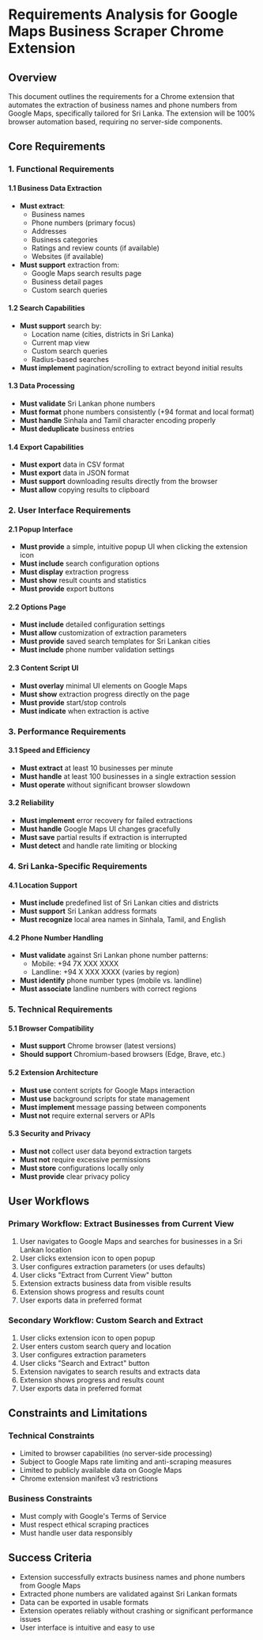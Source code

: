 # Requirements Analysis for Google Maps Business Scraper Chrome Extension

## Overview
This document outlines the requirements for a Chrome extension that automates the extraction of business names and phone numbers from Google Maps, specifically tailored for Sri Lanka. The extension will be 100% browser automation based, requiring no server-side components.

## Core Requirements

### 1. Functional Requirements

#### 1.1 Business Data Extraction
- **Must extract**:
  - Business names
  - Phone numbers (primary focus)
  - Addresses
  - Business categories
  - Ratings and review counts (if available)
  - Websites (if available)
- **Must support** extraction from:
  - Google Maps search results page
  - Business detail pages
  - Custom search queries

#### 1.2 Search Capabilities
- **Must support** search by:
  - Location name (cities, districts in Sri Lanka)
  - Current map view
  - Custom search queries
  - Radius-based searches
- **Must implement** pagination/scrolling to extract beyond initial results

#### 1.3 Data Processing
- **Must validate** Sri Lankan phone numbers
- **Must format** phone numbers consistently (+94 format and local format)
- **Must handle** Sinhala and Tamil character encoding properly
- **Must deduplicate** business entries

#### 1.4 Export Capabilities
- **Must export** data in CSV format
- **Must export** data in JSON format
- **Must support** downloading results directly from the browser
- **Must allow** copying results to clipboard

### 2. User Interface Requirements

#### 2.1 Popup Interface
- **Must provide** a simple, intuitive popup UI when clicking the extension icon
- **Must include** search configuration options
- **Must display** extraction progress
- **Must show** result counts and statistics
- **Must provide** export buttons

#### 2.2 Options Page
- **Must include** detailed configuration settings
- **Must allow** customization of extraction parameters
- **Must provide** saved search templates for Sri Lankan cities
- **Must include** phone number validation settings

#### 2.3 Content Script UI
- **Must overlay** minimal UI elements on Google Maps
- **Must show** extraction progress directly on the page
- **Must provide** start/stop controls
- **Must indicate** when extraction is active

### 3. Performance Requirements

#### 3.1 Speed and Efficiency
- **Must extract** at least 10 businesses per minute
- **Must handle** at least 100 businesses in a single extraction session
- **Must operate** without significant browser slowdown

#### 3.2 Reliability
- **Must implement** error recovery for failed extractions
- **Must handle** Google Maps UI changes gracefully
- **Must save** partial results if extraction is interrupted
- **Must detect** and handle rate limiting or blocking

### 4. Sri Lanka-Specific Requirements

#### 4.1 Location Support
- **Must include** predefined list of Sri Lankan cities and districts
- **Must support** Sri Lankan address formats
- **Must recognize** local area names in Sinhala, Tamil, and English

#### 4.2 Phone Number Handling
- **Must validate** against Sri Lankan phone number patterns:
  - Mobile: +94 7X XXX XXXX
  - Landline: +94 X XXX XXXX (varies by region)
- **Must identify** phone number types (mobile vs. landline)
- **Must associate** landline numbers with correct regions

### 5. Technical Requirements

#### 5.1 Browser Compatibility
- **Must support** Chrome browser (latest versions)
- **Should support** Chromium-based browsers (Edge, Brave, etc.)

#### 5.2 Extension Architecture
- **Must use** content scripts for Google Maps interaction
- **Must use** background scripts for state management
- **Must implement** message passing between components
- **Must not** require external servers or APIs

#### 5.3 Security and Privacy
- **Must not** collect user data beyond extraction targets
- **Must not** require excessive permissions
- **Must store** configurations locally only
- **Must provide** clear privacy policy

## User Workflows

### Primary Workflow: Extract Businesses from Current View
1. User navigates to Google Maps and searches for businesses in a Sri Lankan location
2. User clicks extension icon to open popup
3. User configures extraction parameters (or uses defaults)
4. User clicks "Extract from Current View" button
5. Extension extracts business data from visible results
6. Extension shows progress and results count
7. User exports data in preferred format

### Secondary Workflow: Custom Search and Extract
1. User clicks extension icon to open popup
2. User enters custom search query and location
3. User configures extraction parameters
4. User clicks "Search and Extract" button
5. Extension navigates to search results and extracts data
6. Extension shows progress and results count
7. User exports data in preferred format

## Constraints and Limitations

### Technical Constraints
- Limited to browser capabilities (no server-side processing)
- Subject to Google Maps rate limiting and anti-scraping measures
- Limited to publicly available data on Google Maps
- Chrome extension manifest v3 restrictions

### Business Constraints
- Must comply with Google's Terms of Service
- Must respect ethical scraping practices
- Must handle user data responsibly

## Success Criteria
- Extension successfully extracts business names and phone numbers from Google Maps
- Extracted phone numbers are validated against Sri Lankan formats
- Data can be exported in usable formats
- Extension operates reliably without crashing or significant performance issues
- User interface is intuitive and easy to use
